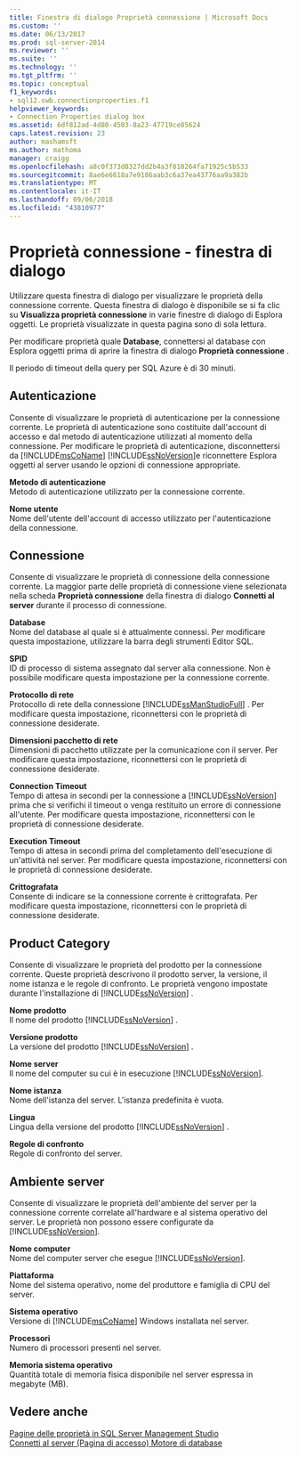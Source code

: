 ```yaml
---
title: Finestra di dialogo Proprietà connessione | Microsoft Docs
ms.custom: ''
ms.date: 06/13/2017
ms.prod: sql-server-2014
ms.reviewer: ''
ms.suite: ''
ms.technology: ''
ms.tgt_pltfrm: ''
ms.topic: conceptual
f1_keywords:
- sql12.swb.connectionproperties.f1
helpviewer_keywords:
- Connection Properties dialog box
ms.assetid: 6df812ad-4d80-4503-8a23-47719ce85624
caps.latest.revision: 23
author: mashamsft
ms.author: mathoma
manager: craigg
ms.openlocfilehash: a8c0f373d8327dd2b4a3f810264fa71925c5b533
ms.sourcegitcommit: 8ae6e6618a7e9186aab3c6a37ea43776aa9a382b
ms.translationtype: MT
ms.contentlocale: it-IT
ms.lasthandoff: 09/06/2018
ms.locfileid: "43810977"
---
```

# <a name="connection-properties-dialog-box"></a>Proprietà connessione - finestra di dialogo
  Utilizzare questa finestra di dialogo per visualizzare le proprietà della connessione corrente. Questa finestra di dialogo è disponibile se si fa clic su **Visualizza proprietà connessione** in varie finestre di dialogo di Esplora oggetti. Le proprietà visualizzate in questa pagina sono di sola lettura.  
  
 Per modificare proprietà quale **Database**, connettersi al database con Esplora oggetti prima di aprire la finestra di dialogo **Proprietà connessione** .  
  
 Il periodo di timeout della query per SQL Azure è di 30 minuti.  
  
## <a name="authentication"></a>Autenticazione  
 Consente di visualizzare le proprietà di autenticazione per la connessione corrente. Le proprietà di autenticazione sono costituite dall'account di accesso e dal metodo di autenticazione utilizzati al momento della connessione. Per modificare le proprietà di autenticazione, disconnettersi da [!INCLUDE[msCoName](../includes/msconame-md.md)] [!INCLUDE[ssNoVersion](../includes/ssnoversion-md.md)]e riconnettere Esplora oggetti al server usando le opzioni di connessione appropriate.  
  
 **Metodo di autenticazione**  
 Metodo di autenticazione utilizzato per la connessione corrente.  
  
 **Nome utente**  
 Nome dell'utente dell'account di accesso utilizzato per l'autenticazione della connessione.  
  
## <a name="connection-category"></a>Connessione  
 Consente di visualizzare le proprietà di connessione della connessione corrente. La maggior parte delle proprietà di connessione viene selezionata nella scheda **Proprietà connessione** della finestra di dialogo **Connetti al server** durante il processo di connessione.  
  
 **Database**  
 Nome del database al quale si è attualmente connessi. Per modificare questa impostazione, utilizzare la barra degli strumenti Editor SQL.  
  
 **SPID**  
 ID di processo di sistema assegnato dal server alla connessione. Non è possibile modificare questa impostazione per la connessione corrente.  
  
 **Protocollo di rete**  
 Protocollo di rete della connessione [!INCLUDE[ssManStudioFull](../includes/ssmanstudiofull-md.md)] . Per modificare questa impostazione, riconnettersi con le proprietà di connessione desiderate.  
  
 **Dimensioni pacchetto di rete**  
 Dimensioni di pacchetto utilizzate per la comunicazione con il server. Per modificare questa impostazione, riconnettersi con le proprietà di connessione desiderate.  
  
 **Connection Timeout**  
 Tempo di attesa in secondi per la connessione a [!INCLUDE[ssNoVersion](../includes/ssnoversion-md.md)] prima che si verifichi il timeout o venga restituito un errore di connessione all'utente. Per modificare questa impostazione, riconnettersi con le proprietà di connessione desiderate.  
  
 **Execution Timeout**  
 Tempo di attesa in secondi prima del completamento dell'esecuzione di un'attività nel server. Per modificare questa impostazione, riconnettersi con le proprietà di connessione desiderate.  
  
 **Crittografata**  
 Consente di indicare se la connessione corrente è crittografata. Per modificare questa impostazione, riconnettersi con le proprietà di connessione desiderate.  
  
## <a name="product-category"></a>Product Category  
 Consente di visualizzare le proprietà del prodotto per la connessione corrente. Queste proprietà descrivono il prodotto server, la versione, il nome istanza e le regole di confronto. Le proprietà vengono impostate durante l'installazione di [!INCLUDE[ssNoVersion](../includes/ssnoversion-md.md)] .  
  
 **Nome prodotto**  
 Il nome del prodotto [!INCLUDE[ssNoVersion](../includes/ssnoversion-md.md)] .  
  
 **Versione prodotto**  
 La versione del prodotto [!INCLUDE[ssNoVersion](../includes/ssnoversion-md.md)] .  
  
 **Nome server**  
 Il nome del computer su cui è in esecuzione [!INCLUDE[ssNoVersion](../includes/ssnoversion-md.md)].  
  
 **Nome istanza**  
 Nome dell'istanza del server. L'istanza predefinita è vuota.  
  
 **Lingua**  
 Lingua della versione del prodotto [!INCLUDE[ssNoVersion](../includes/ssnoversion-md.md)] .  
  
 **Regole di confronto**  
 Regole di confronto del server.  
  
## <a name="server-environment-category"></a>Ambiente server  
 Consente di visualizzare le proprietà dell'ambiente del server per la connessione corrente correlate all'hardware e al sistema operativo del server. Le proprietà non possono essere configurate da [!INCLUDE[ssNoVersion](../includes/ssnoversion-md.md)].  
  
 **Nome computer**  
 Nome del computer server che esegue [!INCLUDE[ssNoVersion](../includes/ssnoversion-md.md)].  
  
 **Piattaforma**  
 Nome del sistema operativo, nome del produttore e famiglia di CPU del server.  
  
 **Sistema operativo**  
 Versione di [!INCLUDE[msCoName](../includes/msconame-md.md)] Windows installata nel server.  
  
 **Processori**  
 Numero di processori presenti nel server.  
  
 **Memoria sistema operativo**  
 Quantità totale di memoria fisica disponibile nel server espressa in megabyte (MB).  
  
## <a name="see-also"></a>Vedere anche  
 [Pagine delle proprietà in SQL Server Management Studio](../ssms/property-pages-in-sql-server-management-studio.md)   
 [Connetti al server &#40;Pagina di accesso&#41; Motore di database](../ssms/f1-help/connect-to-server-login-page-database-engine.md)  
  
  
